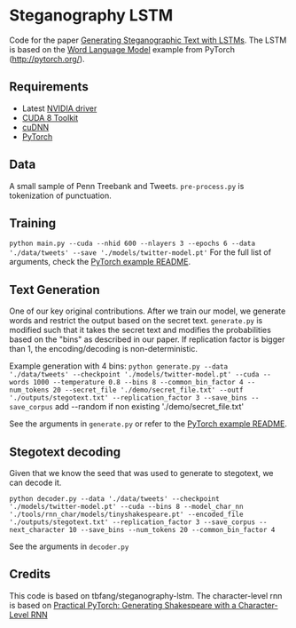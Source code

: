 # Steganography LSTM

Code for the paper [Generating Steganographic Text with LSTMs](https://arxiv.org/abs/1705.10742). The LSTM is based on the [Word Language Model](https://github.com/pytorch/examples/tree/master/word_language_model) example from PyTorch (http://pytorch.org/).

## Requirements

- Latest [NVIDIA driver](http://www.nvidia.com/Download/index.aspx)
- [CUDA 8 Toolkit](https://developer.nvidia.com/cuda-toolkit)
- [cuDNN](https://developer.nvidia.com/cudnn)
- [PyTorch](https://github.com/pytorch/pytorch#installation)

## Data
A small sample of Penn Treebank and Tweets. `pre-process.py` is tokenization of punctuation.

## Training
` python main.py --cuda --nhid 600 --nlayers 3 --epochs 6 --data './data/tweets' --save './models/twitter-model.pt' `
For the full list of arguments, check the [PyTorch example README](https://github.com/pytorch/examples/tree/master/word_language_model).

## Text Generation
One of our key original contributions. After we train our model, we generate words and restrict the output based on the secret text. `generate.py` is modified such that it takes the secret text and modifies the probabilities based on the "bins" as described in our paper.
If replication factor is bigger than 1, the encoding/decoding is non-deterministic.

Example generation with 4 bins: 
` python generate.py --data './data/tweets' --checkpoint './models/twitter-model.pt' --cuda --words 1000 --temperature 0.8 --bins 8 --common_bin_factor 4 --num_tokens 20 --secret_file './demo/secret_file.txt' --outf './outputs/stegotext.txt' --replication_factor 3 --save_bins --save_corpus `
add --random if non existing './demo/secret_file.txt'

See the arguments in `generate.py` or refer to the [PyTorch example README](https://github.com/pytorch/examples/tree/master/word_language_model).

## Stegotext decoding
Given that we know the seed that was used to generate to stegotext, we can decode it.

` python decoder.py --data './data/tweets' --checkpoint './models/twitter-model.pt' --cuda --bins 8 --model_char_nn './tools/rnn_char/models/tinyshakespeare.pt' --encoded_file './outputs/stegotext.txt' --replication_factor 3 --save_corpus --next_character 10 --save_bins --num_tokens 20 --common_bin_factor 4 `

See the arguments in `decoder.py`

## Credits
This code is based on tbfang/steganography-lstm.
The character-level rnn is based on [Practical PyTorch: Generating Shakespeare with a Character-Level RNN](https://github.com/spro/practical-pytorch/blob/master/char-rnn-generation/char-rnn-generation.ipynb)